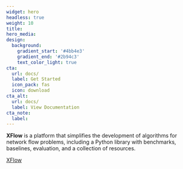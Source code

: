 ```yaml
---
widget: hero
headless: true
weight: 10
title:
hero_media:
design:
  background:
    gradient_start: '#4bb4e3'
    gradient_end: '#2b94c3'
    text_color_light: true
cta:
  url: docs/
  label: Get Started
  icon_pack: fas
  icon: download
cta_alt:
  url: docs/
  label: View Documentation
cta_note:
  label: 
---
```


**XFlow** is a platform that simplifies the development of algorithms for network flow problems, including a Python library with benchmarks, baselines, evaluation, and a collection of resources. 


<a class="github-button" href="https://github.com/aquastar/xflow" data-icon="octicon-star" data-size="large" data-show-count="true" aria-label="Star XFlow">XFlow</a>
<script async defer src="https://buttons.github.io/buttons.js"></script>
